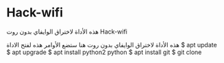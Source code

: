 # Hack-wifi
هذه الأداة لاختراق الوايفاي بدون روت 
Hack-wifi

هذه الأداة لاختراق الوايفاي بدون روت هنا ستضع الأوامر هذه لفتح الاداة
$ apt update
$ apt upgrade
$ apt install python2 python
$ apt install git
$ git clone
